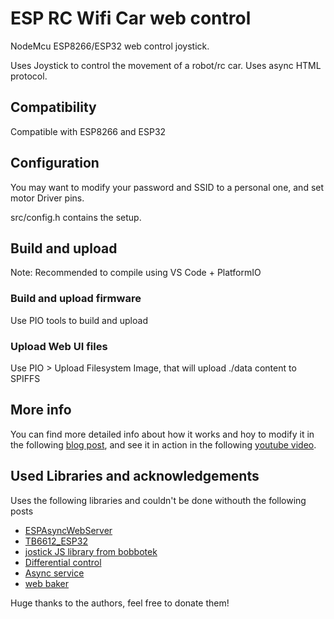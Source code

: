 # ESP RC Wifi Car web control

NodeMcu ESP8266/ESP32 web control joystick. 

Uses Joystick to control the movement of a robot/rc car. 
Uses async HTML protocol. 

## Compatibility
Compatible with ESP8266 and ESP32


## Configuration

You may want to modify your password and SSID to a personal one, and set motor Driver pins.

src/config.h contains the setup.

## Build and upload 

Note: Recommended to compile using VS Code + PlatformIO

### Build and upload firmware

Use PIO tools to build and upload

### Upload Web UI files

Use PIO > Upload Filesystem Image, that will upload ./data content to SPIFFS 

## More info

You can find more detailed info about how it works and hoy to modify it in the following [blog post](), and see it in action in the following [youtube video]().


## Used Libraries and acknowledgements

Uses the following libraries and couldn't be done withouth the following posts
- [ESPAsyncWebServer](https://github.com/me-no-dev/ESPAsyncWebServer)
- [TB6612_ESP32](https://github.com/pablopeza/TB6612FNG_ESP32)
- [jostick JS library from bobbotek](https://github.com/bobboteck/JoyStick)
- [Differential control](https://www.impulseadventure.com/elec/robot-differential-steering.html)
- [Async service](https://github.com/neonious/lowjs_esp32_examples/blob/master/neonious_one/cellphone_controlled_rc_car/www/index.html)
- [web baker](https://gchq.github.io/CyberChef/#recipe=Gzip('Dynamic%20Huffman%20Coding','index.html.gz','',false)To_Hex('0x',0)Split('0x',',0x'))

Huge thanks to the authors, feel free to donate them!
